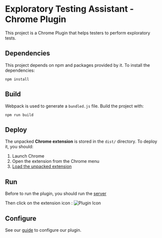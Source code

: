 # Exploratory Testing Assistant - Chrome Plugin

This project is a Chrome Plugin that helps testers to perform exploratory tests.

## Dependencies

This project depends on npm and packages provided by it. To install the dependencies:

    npm install

## Build

Webpack is used to generate a `bundled.js` file. Build the project with:

    npm run build

## Deploy

The unpacked **Chrome extension** is stored in the `dist/` directory. To deploy it, you should:
1. Launch Chrome
2. Open the extension from the Chrome menu
3. [Load the unpacked extension](https://developer.chrome.com/extensions/getstarted)

## Run

Before to run the plugin, you should run the [server](https://github.com/labri-progress/ExploratoryTesting)

Then click on the extension icon : 
![Plugin Icon](/src/plugin_icon.png)

## Configure

See our [guide](./SITE.md) to configure our plugin.
